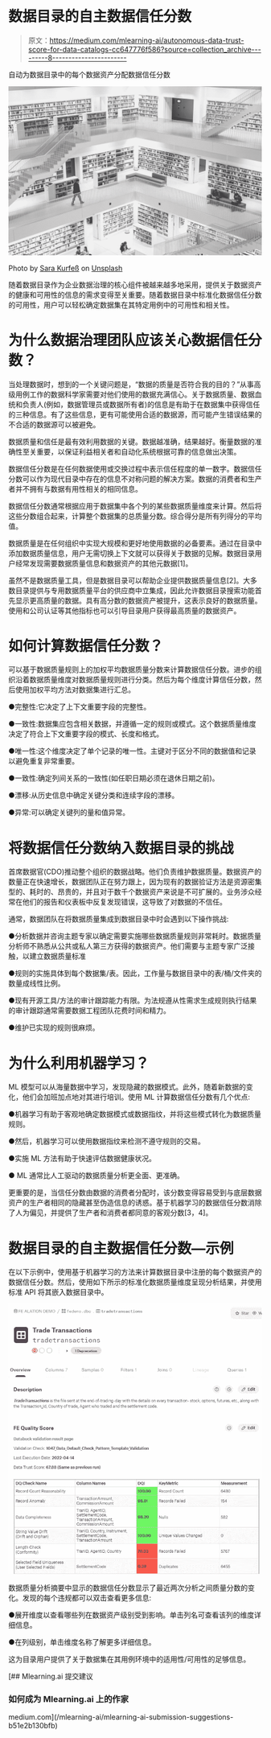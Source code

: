 # 数据目录的自主数据信任分数

> 原文：<https://medium.com/mlearning-ai/autonomous-data-trust-score-for-data-catalogs-cc647776f586?source=collection_archive---------8----------------------->

自动为数据目录中的每个数据资产分配数据信任分数

![](img/d0c3b785a0a1b913dc8ab7242ee752dd.png)

Photo by [Sara Kurfeß](https://unsplash.com/@stereophototyp?utm_source=medium&utm_medium=referral) on [Unsplash](https://unsplash.com?utm_source=medium&utm_medium=referral)

随着数据目录作为企业数据治理的核心组件被越来越多地采用，提供关于数据资产的健康和可用性的信息的需求变得至关重要。随着数据目录中标准化数据信任分数的可用性，用户可以轻松确定数据集在其特定用例中的可用性和相关性。

# 为什么数据治理团队应该关心数据信任分数？

当处理数据时，想到的一个关键问题是，“数据的质量是否符合我的目的？”从事高级用例工作的数据科学家需要对他们使用的数据充满信心。关于数据质量、数据血统和负责人(例如，数据管理员或数据所有者)的信息是有助于在数据集中获得信任的三种信息。有了这些信息，更有可能使用合适的数据源，而可能产生错误结果的不合适的数据源可以被避免。

数据质量和信任是最有效利用数据的关键。数据越准确，结果越好。衡量数据的准确性至关重要，以保证利益相关者和自动化系统根据可靠的信息做出决策。

数据信任分数是在任何数据使用或交换过程中表示信任程度的单一数字。数据信任分数可以作为现代目录中存在的信息不对称问题的解决方案。数据的消费者和生产者并不拥有与数据有用性相关的相同信息。

数据信任分数通常根据应用于数据集中各个列的某些数据质量维度来计算。然后将这些分数组合起来，计算整个数据集的总质量分数。综合得分是所有列得分的平均值。

数据质量是在任何组织中实现大规模和更好地使用数据的必备要素。通过在目录中添加数据质量信息，用户无需切换上下文就可以获得关于数据的见解。数据目录用户经常发现需要数据质量信息和数据资产的其他元数据[1]。

虽然不是数据质量工具，但是数据目录可以帮助企业提供数据质量信息[2]。大多数目录提供与专用数据质量平台的供应商中立集成，因此允许数据目录搜索功能首先显示更高质量的数据。具有高分数的数据资产被提升，这表示良好的数据质量。使用和公司认证等其他指标也可以引导目录用户获得最高质量的数据资产。

# 如何计算数据信任分数？

可以基于数据质量规则上的加权平均数据质量分数来计算数据信任分数。进步的组织沿着数据质量维度对数据质量规则进行分类。然后为每个维度计算信任分数，然后使用加权平均方法对数据集进行汇总。

●完整性:它决定了上下文重要字段的完整性。

●一致性:数据集应包含相关数据，并遵循一定的规则或模式。这个数据质量维度决定了符合上下文重要字段的模式、长度和格式。

●唯一性:这个维度决定了单个记录的唯一性。主键对于区分不同的数据值和记录以避免重复非常重要。

●一致性:确定列间关系的一致性(如任职日期必须在退休日期之前)。

●漂移:从历史信息中确定关键分类和连续字段的漂移。

●异常:可以确定关键列的量和值异常。

# 将数据信任分数纳入数据目录的挑战

首席数据官(CDO)推动整个组织的数据战略。他们负责维护数据质量。数据资产的数量正在快速增长，数据团队正在努力跟上，因为现有的数据验证方法是资源密集型的、耗时的、昂贵的，并且对于数千个数据资产来说是不可扩展的。业务涉众经常在他们的报告和仪表板中反复发现错误，这导致了对数据的不信任。

通常，数据团队在将数据质量集成到数据目录中时会遇到以下操作挑战:

●分析数据并咨询主题专家以确定需要实施哪些数据质量规则非常耗时。数据质量分析师不熟悉从公共或私人第三方获得的数据资产。他们需要与主题专家广泛接触，以建立数据质量标准

●规则的实施具体到每个数据集/表。因此，工作量与数据目录中的表/桶/文件夹的数量成线性比例。

●现有开源工具/方法的审计跟踪能力有限。为法规遵从性需求生成规则执行结果的审计跟踪通常需要数据工程团队花费时间和精力。

●维护已实现的规则很麻烦。

# **为什么利用机器学习？**

ML 模型可以从海量数据中学习，发现隐藏的数据模式。此外，随着新数据的变化，他们会加班加点地对其进行培训。使用 ML 计算数据信任分数有几个优点:

●机器学习有助于客观地确定数据模式或数据指纹，并将这些模式转化为数据质量规则。

●然后，机器学习可以使用数据指纹来检测不遵守规则的交易。

●实施 ML 方法有助于快速评估数据健康状况。

● ML 通常比人工驱动的数据质量分析更全面、更准确。

更重要的是，当信任分数由数据的消费者分配时，该分数变得容易受到与底层数据资产的生产者相同的隐藏甚至伪造信息的诱惑。基于机器学习的数据信任分数消除了人为偏见，并提供了生产者和消费者都同意的客观分数[3，4]。

# 数据目录的自主数据信任分数—示例

在以下示例中，使用基于机器学习的方法来计算数据目录中注册的每个数据资产的数据信任分数。然后，使用如下所示的标准化数据质量维度呈现分析结果，并使用标准 API 将其嵌入数据目录中。

![](img/39ab4040b46dc9e8880f2cf63caf4089.png)

数据质量分析摘要中显示的数据信任分数显示了最近两次分析之间质量分数的变化。发现的每个违规都可以双击查看更多信息:

●展开维度以查看哪些列在数据资产级别受到影响。单击列名可查看该列的维度详细信息。

●在列级别，单击维度名称了解更多详细信息。

这为目录用户提供了关于数据集在其用例环境中的适用性/可用性的足够信息。

[](/mlearning-ai/mlearning-ai-submission-suggestions-b51e2b130bfb) [## Mlearning.ai 提交建议

### 如何成为 Mlearning.ai 上的作家

medium.com](/mlearning-ai/mlearning-ai-submission-suggestions-b51e2b130bfb)